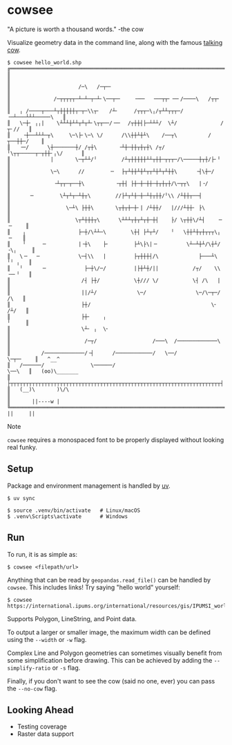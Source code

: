 # cowsee
"A picture is worth a thousand words." -the cow

Visualize geometry data in the command line, along with the famous [talking cow](https://github.com/cowsay-org/cowsay).

```console
$ cowsee hello_world.shp
╔════════════════════════════════════════════════════════════════════════════╗                    
║                                                                            ║
║                      /─\   /─┬─╴                                           ║
║              /─┬┬┬┬┬─┴─┴─┬─┴╴\──┬─╴    ╶──╴  ╶──┬┬╴╶─╴/────\   /┬┬╴        ║
║   ╷ /────┬───┴┬┼┼┼┼┼┬─┬─\\┬╴   /┴╴     /┬┬┬─\╷/┬┴┴┬┬┬─/  ╶─┴───┴┴┴─────\   ║
║   \─┼╴ ╷╷|    \┴┴┴┼┴┴┬┴┬┴╴\┬┬──/╶─╴  /┬┼┼┤├─┴┴┴/  \┴/              /┬╴//   ║
║    ╶┼──┴┴┴─┬\     \─\├╴\─\ \/      /\\┼┼┴┼┴\    /──┬\          /┬──┼┼─/    ║
║   ╶─/      \┼───────┼/ /┬┼\       ╶┴┼─┼┼┬┼┬┼\ /┬/  ╵\┬┬─────┬─┬┼┼╴╷\/      ║
║             |       \─┬┴┴/╵        /┴┬┼┼┼┼┼┴┴┬┼┼─┬┬┬─/\─────┼┬┼/├╴╵        ║
║             \─\      //        ╶╴  ├┬┴┼┼┴┼┴┬┬┴┼┴┬┴┼┼\      ╶┤\┼─/          ║
║              ╶┴┬┬─┬──┼\          ╶┬┼┤ ├┼─┼─┼┼─┼┬┼┬┼/\─┬┬\   |╶/            ║
║      ╶╴        \┴┬┴┬─┴┼┬\        //├┴┬┴┼─┼─┴┼┬┼┼/╵\\ /┴┼┼┬──┤              ║
║                  \─┴\ ├┼┼\       \┬┼┬┼─┼╴| /┴┼┼/   |///┴┼┼╴ ├\             ║
║                     \┬┴┼┼┼┬\      \┴┴┴┬┼┬┴┬┼─┼┤    ├/ \┬┼┼\/┴┤    ╶╴ ╶╴    ║
║    ╷                 ├─┼/\┴┴─\        \┼┤ ├┴┬┴/    ╵   \┼┼┴┼┬┼┬┬┬\╷   ╶╴   ║
║    ╵     ╶╴          |╶┼\    ├╴        ├┴\├\|╶╴         \┴─┴┼┴/\┼┴/╶\╷     ║
║   \╶╴  ╶╴            \─┤\\   |         ├┬┼┼┼┤/\             ├───┴\  ╵╵ ╷   ║
║   ╵      ╶╴            ├─┼\/─/         |├┼┴┼/||           /┬/    \\ ╶─╴╵   ║
║                       /┤ ├┼/           \┼/// \/           \┤ /\   |        ║
║                       ||/┴/             \─/                \─/\─┬─/   /\   ║
║                       ├┼/                                       \╴   /┴/   ║
║                       ├┼╴    ╷                                       ╵     ║
║                       \┴╴ ╷  \╴                                            ║
║                        /─┬/                  /───\  /─────────────\        ║
║          /─────────────/╶┤      /────────────/   \──/             \─┬─╴    ║   ^__^
║   /──────/               \──────/                                   \──\   ║   (oo)\_______
║   ├┬┬┬┬┬┬┬┬┬┬┬┬┬┬┬┬┬┬┬┬┬┬┬┬┬┬┬┬┬┬┬┬┬┬┬┬┬┬┬┬┬┬┬┬┬┬┬┬┬┬┬┬┬┬┬┬┬┬┬┬┬┬┬┬┬┬┬┬┤   ║   (__)\       )\/\
║                                                                            ║       ||----w |
╚════════════════════════════════════════════════════════════════════════════╝       ||     ||
```

> [!NOTE]  
> `cowsee` requires a monospaced font to be properly displayed without looking real funky.

## Setup

Package and environment management is handled by [uv](https://docs.astral.sh/uv/guides/install-python/). 

```console
$ uv sync
```

```console
$ source .venv/bin/activate   # Linux/macOS
$ .venv\Scripts\activate      # Windows
```

## Run

To run, it is as simple as:

```console
$ cowsee <filepath/url>
```

Anything that can be read by `geopandas.read_file()` can be handled by `cowsee`. 
This includes links! Try saying "hello world" yourself:

```console
$ cowsee https://international.ipums.org/international/resources/gis/IPUMSI_world_release2024.zip
```

Supports Polygon, LineString, and Point data.

To output a larger or smaller image, the maximum width can be defined using the `--width` or `-w` flag.

Complex Line and Polygon geometries can sometimes visually benefit from some simplification before drawing. 
This can be achieved by adding the `--simplify-ratio` or `-s` flag. 

Finally, if you don't want to see the cow (said no one, ever) you can pass the `--no-cow` flag.

## Looking Ahead

- Testing coverage
- Raster data support
